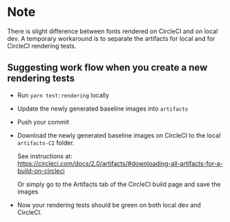 # Note

There is slight difference between fonts rendered on CircleCI and on local dev.
A temporary workaround is to separate the artifacts
for local and for CircleCI rendering tests.

## Suggesting work flow when you create a new rendering tests

- Run `yarn test:rendering` locally
- Update the newly generated baseline images into `artifacts`
- Push your commit
- Download the newly generated baseline images on CircleCI to
  the local `artifacts-CI` folder.

  See instructions at:
  https://circleci.com/docs/2.0/artifacts/#downloading-all-artifacts-for-a-build-on-circleci

  Or simply go to the Artifacts tab of the CircleCI build page and save the images

- Now your rendering tests should be green on both local dev and CircleCI.
